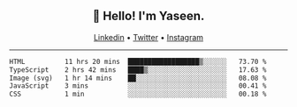 <h2 align="center">👋 Hello! I'm Yaseen.</h2>
<p align="center">
  <a href="https://www.linkedin.com/in/yaseenkc/">Linkedin</a> •
  <a href="https://twitter.com/yaseeenkc">Twitter</a> •
  <a href="https://instagram.com/kc.yaseen">Instagram</a>
</p>


<!--- 🔭 I’m currently working at []() as an  -->
<!--- - 💬 Ask me about **Javascript, React and Git** -->
<!--- - 📫 How to reach me: [@kc.yaseen](https://instagram.com/kc.yaseen) on Instagram -->
<!--- - ⚡ Fun fact: Big Fan of the :zap: emoji -->

-------

<!--START_SECTION:waka-->

```txt
HTML          11 hrs 20 mins  ██████████████████▒░░░░░░   73.70 %
TypeScript    2 hrs 42 mins   ████▒░░░░░░░░░░░░░░░░░░░░   17.63 %
Image (svg)   1 hr 14 mins    ██░░░░░░░░░░░░░░░░░░░░░░░   08.08 %
JavaScript    3 mins          ░░░░░░░░░░░░░░░░░░░░░░░░░   00.41 %
CSS           1 min           ░░░░░░░░░░░░░░░░░░░░░░░░░   00.18 %
```

<!--END_SECTION:waka-->
